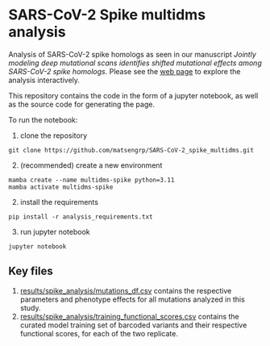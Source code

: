 # SARS-CoV-2 Spike multidms analysis

Analysis of SARS-CoV-2 spike homologs as seen in our manuscript 
_Jointly modeling deep mutational scans identifies shifted mutational effects among SARS-CoV-2 spike homologs_.
Please see the 
[web page](https://matsengrp.github.io/SARS-CoV-2_spike_multidms/)
to explore the analysis interactively.

This repository contains the code in the form of a jupyter notebook,
as well as the source code for generating the page.

To run the notebook:
1. clone the repository 
```
git clone https://github.com/matsengrp/SARS-CoV-2_spike_multidms.git
```
2. (recommended) create a new environment
```
mamba create --name multidms-spike python=3.11
mamba activate multidms-spike
```
2. install the requirements
```
pip install -r analysis_requirements.txt
```
3. run jupyter notebook
```
jupyter notebook
```

## Key files
1. [results/spike_analysis/mutations_df.csv](results/mutations_df.csv) contains the respective parameters and phenotype effects for all mutations analyzed in this study.
2. [results/spike_analysis/training_functional_scores.csv](results/training_functional_scores.csv) contains the curated model training set of barcoded variants and their respective functional scores, for each of the two replicate.

